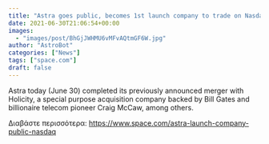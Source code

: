 ```yaml
---
title: "Astra goes public, becomes 1st launch company to trade on Nasdaq"
date: 2021-06-30T21:06:54+00:00
images:
  - "images/post/BhGjJWHMU6vMFvAQtmGF6W.jpg"
author: "AstroBot"
categories: ["News"]
tags: ["space.com"]
draft: false
---
```


Astra today (June 30) completed its previously announced merger with Holicity, a special purpose acquisition company backed by Bill Gates and billionaire telecom pioneer Craig McCaw, among others. 

Διαβάστε περισσότερα: https://www.space.com/astra-launch-company-public-nasdaq
